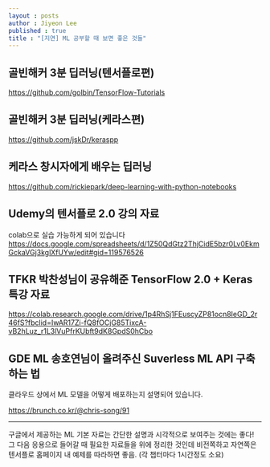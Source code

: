 ```yaml
---
layout : posts
author : Jiyeon Lee
published : true
title : "[지연] ML 공부할 때 보면 좋은 것들"
---
```


## 골빈해커 3분 딥러닝(텐서플로편)
<https://github.com/golbin/TensorFlow-Tutorials>

## 골빈해커 3분 딥러닝(케라스편)
<https://github.com/jskDr/keraspp>

## 케라스 창시자에게 배우는 딥러닝
<https://github.com/rickiepark/deep-learning-with-python-notebooks>

## Udemy의 텐서플로 2.0 강의 자료
colab으로 실습 가능하게 되어 있습니다
<https://docs.google.com/spreadsheets/d/1Z50QdGtz2ThjCidE5bzr0Lv0EkmGckaVGj3kglXfUYw/edit#gid=119576526>

## TFKR 박찬성님이 공유해준 TensorFlow 2.0 + Keras 특강 자료
<https://colab.research.google.com/drive/1p4RhSj1FEuscyZP81ocn8IeGD_2r46fS?fbclid=IwAR17Zi-fQ8fOCjG85TixcA-vB2hLuz_r1L3lVuPfrKUbft9dK8GpdS0hCbo>

## GDE ML 송호연님이 올려주신 Suverless ML API 구축하는 법
클라우드 상에서 ML 모델을 어떻게 배포하는지 설명되어 있습니다.

<https://brunch.co.kr/@chris-song/91>

---

구글에서 제공하는 ML 기본 자료는 간단한 설명과 시각적으로 보여주는 것에는 좋다!
그 다음 응용으로 들어갈 때 필요한 자료들을 위에 정리한 것인데 비전쪽하고 자연쪽은 텐서플로 홈페이지 내 예제를 따라하면 좋음. (각 챕터마다 1시간정도 소요)